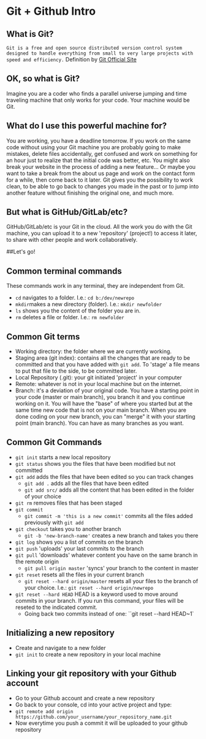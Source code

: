 # Git + Github Intro

## What is Git?
`Git is a free and open source distributed version control system designed to handle everything from small to very large projects with speed and efficiency.` Definition by [Git Official Site]('https://git-scm.com/')
## OK, so what is Git?
  Imagine you are a coder who finds a parallel universe jumping and time traveling machine that only works for your code. Your machine would be Git. 
## What do I use this powerful machine for?
  You are working, you have a deadline tomorrow. If you work on the same code without using your Git machine you are probably going to make mistakes, delete files accidentally, get confused and work on something for an hour just to realize that the initial code was better, etc. You might also break your website in the process of adding a new feature... Or maybe you want to take a break from the about us page and work on the contact form for a while, then come back to it later. Git gives you the possibility to work clean, to be able to go back to changes you made in the past or to jump into another feature without finishing the original one, and much more.
## But what is GitHub/GitLab/etc? 
  GitHub/GitLab/etc is your Git in the cloud. All the work you do with the Git machine, you can upload it to a new 'repository' (project!) to access it later, to share with other people and work collaboratively.

##Let's go!

## Common terminal commands
These commands work in any terminal, they are independent from Git.
- `cd` navigates to a folder. I.e.: `cd b:/dev/newrepo`
- `mkdir`makes a new directory (folder). I.e.: `mkdir newfolder` 
- `ls` shows you the content of the folder you are in.
- `rm` deletes a file or folder. I.e.: `rm newfolder`

## Common Git terms
- Working directory: the folder where we are currently working.
- Staging area (git index): contains all the changes that are ready to be committed and that you have added with `git add`. To 'stage' a file means to put that file to the side, to be committed later.
- Local Repository (.git): your git initiated 'project' in your computer
- Remote: whatever is not in your local machine but on the internet. 
- Branch: it's a deviation of your original code. You have a starting point in your code (master or main branch), you branch it and you continue working on it. You will have the "base" of where you started but at the same time new code that is not on your main branch. When you are done coding on your new branch, you can "merge" it with your starting point (main branch). You can have as many branches as you want.
 
## Common Git Commands
- `git init` starts a new local repository
- `git status` shows you the files that have been modified but not committed 
- `git add` adds the files that have been edited so you can track changes
  - `git add .` adds all the files that have been edited
   - `git add src/` adds all the content that has been edited in the folder of your choice
- `git rm` removes files that has been staged
- `git commit`
   - `git commit -m 'this is a new commit'` commits all the files added previously with `git add`
- `git checkout` takes you to another branch
  - `git -b 'new-branch-name'` creates a new branch and takes you there
- `git log` shows you a list of commits on the branch
- `git push` 'uploads' your last commits to the branch
- `git pull` 'downloads' whatever content you have on the same branch in the remote origin
  - `git pull origin master` 'syncs' your branch to the content in master
- `git reset` resets all the files in your current branch
  - `git reset --hard origin/master` resets all your files to the branch of your choice. I.e.: `git reset --hard origin/newrepo`
- `git reset --hard HEAD` HEAD is a keyword used to move around commits in your branch. If you run this command, your files will be reseted to the indicated commit. 
  - Going back two commits instead of one: ``git reset --hard HEAD~1`
 
## Initializing a new repository
- Create and navigate to a new folder
- `git init` to create a new repository in your local machine

## Linking your git repository with your Github account
- Go to your Github account and create a new repository
- Go back to your console, cd into your active project and type:
- `git remote add origin https://github.com/your_username/your_repository_name.git`
- Now everytime you push a commit it will be uploaded to your github repository

 
